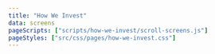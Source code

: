 ```yaml
---
title: "How We Invest"
data: screens
pageScripts: ["scripts/how-we-invest/scroll-screens.js"]
pageStyles: ["src/css/pages/how-we-invest.css"]
---
```

